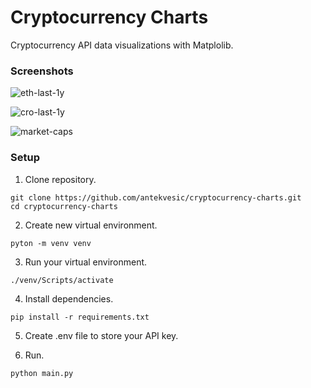 # Cryptocurrency Charts
Cryptocurrency API data visualizations with Matplolib.

### Screenshots

![eth-last-1y](https://user-images.githubusercontent.com/57301167/124183391-6e0b3d00-dab8-11eb-8a6f-fa01216b19f8.png)

![cro-last-1y](https://user-images.githubusercontent.com/57301167/124183396-719ec400-dab8-11eb-8e43-740d31a448fe.png)

![market-caps](https://user-images.githubusercontent.com/57301167/124183403-7499b480-dab8-11eb-88c9-8bae15f5d92a.png)

### Setup
1. Clone repository.
```
git clone https://github.com/antekvesic/cryptocurrency-charts.git
cd cryptocurrency-charts
```
2. Create new virtual environment.
```
pyton -m venv venv
```
3. Run your virtual environment.
```
./venv/Scripts/activate
```
4. Install dependencies.
```
pip install -r requirements.txt
```
5. Create .env file to store your API key.

6. Run.
```
python main.py
```


